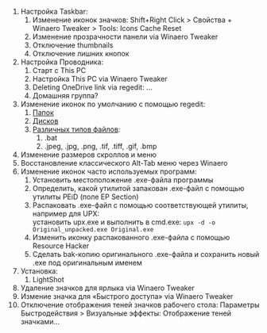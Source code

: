 1. Настройка Taskbar:
    1. Изменение иконок значков: Shift+Right Click > Свойства + Winaero Tweaker > Tools: Icons Cache Reset
    2. Изменение прозрачности панели via Winaero Tweaker
    3. Отключение thumbnails
    4. Отключение лишних кнопок
2. Настройка Проводника:
    1. Старт с This PC
    2. Настройка This PC via Winaero Tweaker
    3. Deleting OneDrive link via regedit: ...
    4. Домашняя группа?
3. Изменение иконок по умолчанию с помощью regedit:
    1. [Папок](https://www.ampercent.com/how-to-change-default-folder-icon-in-windows-10-without-any-software/16780/)
    2. [Дисков](http://winaero.com/blog/change-drive-icon-in-windows-10-with-a-custom-ico-file/)
    3. [Различных типов файлов](http://www.nirsoft.net/utils/file_types_manager.html):
        1. .bat
        2. .jpeg, .jpg, .png, .tif, .tiff, .gif, .bmp
4. Изменение размеров скроллов и меню
5. Восстановление классического Alt-Tab меню через Winaero
6. Изменение иконок часто используемых программ:
    1. Установить местоположение .exe-файла программы
    2. Определить, какой утилитой запакован .exe-файл с помощью утилиты PEiD (поле EP Section)
    3. Распаковать .exe-файл с помощью соответствующей утилиты, например для UPX:  
    установить upx.exe и выполнить в cmd.exe: `upx -d -o Original_unpacked.exe Original.exe`
    4. Изменить иконку распакованного .exe-файла с помощью Resource Hacker
    5. Сделать bak-копию оригинального .exe-файла и сохранить новый .exe под оригинальным именем
7. Установка:
    1. LightShot
8. Удаление значков для ярлыка via Winaero Tweaker
9. Измение значка для «Быстрого доступа» via Winaero Tweaker
10. Отключение отображения теней значков рабочего стола: Параметры Быстродействия > Визуальные эффекты: Отображение теней значками...
